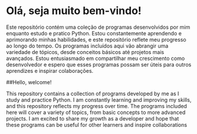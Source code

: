 # Olá, seja muito bem-vindo!

Este repositório contém uma coleção de programas desenvolvidos por mim enquanto estudo e pratico Python. Estou constantemente aprendendo e aprimorando minhas habilidades, e este repositório reflete meu progresso ao longo do tempo. Os programas incluídos aqui vão abrangir uma variedade de tópicos, desde conceitos básicos até projetos mais avançados. Estou entusiasmado em compartilhar meu crescimento como desenvolvedor e espero que esses programas possam ser úteis para outros aprendizes e inspirar colaborações.

##Hello, welcome!

This repository contains a collection of programs developed by me as I study and practice Python. I am constantly learning and improving my skills, and this repository reflects my progress over time. The programs included here will cover a variety of topics, from basic concepts to more advanced projects. I am excited to share my growth as a developer and hope that these programs can be useful for other learners and inspire collaborations


